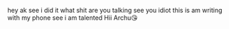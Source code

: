 hey ak see i did it what shit are you talking see you idiot this is am writing with my phone
see i am talented 
Hii Archu😘